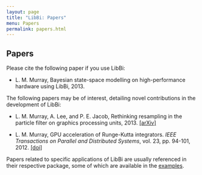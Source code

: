 ```yaml
---
layout: page
title: "LibBi: Papers"
menu: Papers
permalink: papers.html
---
```


## Papers

Please cite the following paper if you use LibBi:

* L. M. Murray, Bayesian state-space modelling on high-performance hardware
  using LibBi, 2013.

The following papers may be of interest, detailing novel contributions in the
development of LibBi:

* L. M. Murray, A. Lee, and P. E. Jacob, Rethinking resampling in the particle
  filter on graphics processing units, 2013. [\[arXiv\]](http://arxiv.org/abs/1301.4019)

* L. M. Murray, GPU acceleration of Runge-Kutta integrators. *IEEE
  Transactions on Parallel and Distributed Systems*, vol. 23, pp. 94-101,
  2012. [\[doi\]](http://dx.doi.org/10.1109/TPDS.2011.61)

Papers related to specific applications of LibBi are usually referenced in
their respective package, some of which are available in the
[examples](/examples.html).
